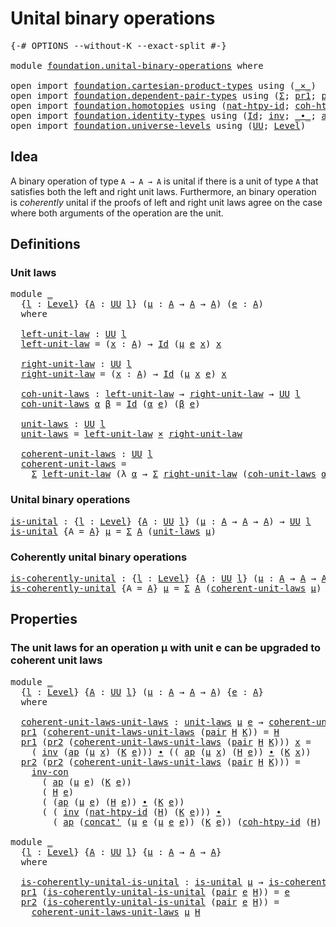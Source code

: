 # Unital binary operations

<pre class="Agda"><a id="37" class="Symbol">{-#</a> <a id="41" class="Keyword">OPTIONS</a> <a id="49" class="Pragma">--without-K</a> <a id="61" class="Pragma">--exact-split</a> <a id="75" class="Symbol">#-}</a>

<a id="80" class="Keyword">module</a> <a id="87" href="foundation.unital-binary-operations.html" class="Module">foundation.unital-binary-operations</a> <a id="123" class="Keyword">where</a>

<a id="130" class="Keyword">open</a> <a id="135" class="Keyword">import</a> <a id="142" href="foundation.cartesian-product-types.html" class="Module">foundation.cartesian-product-types</a> <a id="177" class="Keyword">using</a> <a id="183" class="Symbol">(</a><a id="184" href="foundation-core.cartesian-product-types.html#590" class="Function Operator">_×_</a><a id="187" class="Symbol">)</a>
<a id="189" class="Keyword">open</a> <a id="194" class="Keyword">import</a> <a id="201" href="foundation.dependent-pair-types.html" class="Module">foundation.dependent-pair-types</a> <a id="233" class="Keyword">using</a> <a id="239" class="Symbol">(</a><a id="240" href="foundation-core.dependent-pair-types.html#515" class="Record">Σ</a><a id="241" class="Symbol">;</a> <a id="243" href="foundation-core.dependent-pair-types.html#605" class="Field">pr1</a><a id="246" class="Symbol">;</a> <a id="248" href="foundation-core.dependent-pair-types.html#617" class="Field">pr2</a><a id="251" class="Symbol">;</a> <a id="253" href="foundation-core.dependent-pair-types.html#588" class="InductiveConstructor">pair</a><a id="257" class="Symbol">)</a>
<a id="259" class="Keyword">open</a> <a id="264" class="Keyword">import</a> <a id="271" href="foundation.homotopies.html" class="Module">foundation.homotopies</a> <a id="293" class="Keyword">using</a> <a id="299" class="Symbol">(</a><a id="300" href="foundation-core.homotopies.html#3712" class="Function">nat-htpy-id</a><a id="311" class="Symbol">;</a> <a id="313" href="foundation-core.homotopies.html#3939" class="Function">coh-htpy-id</a><a id="324" class="Symbol">)</a>
<a id="326" class="Keyword">open</a> <a id="331" class="Keyword">import</a> <a id="338" href="foundation.identity-types.html" class="Module">foundation.identity-types</a> <a id="364" class="Keyword">using</a> <a id="370" class="Symbol">(</a><a id="371" href="foundation-core.identity-types.html#1767" class="Datatype">Id</a><a id="373" class="Symbol">;</a> <a id="375" href="foundation-core.identity-types.html#2729" class="Function">inv</a><a id="378" class="Symbol">;</a> <a id="380" href="foundation-core.identity-types.html#2425" class="Function Operator">_∙_</a><a id="383" class="Symbol">;</a> <a id="385" href="foundation-core.identity-types.html#4003" class="Function">ap</a><a id="387" class="Symbol">;</a> <a id="389" href="foundation-core.identity-types.html#4565" class="Function">inv-con</a><a id="396" class="Symbol">;</a> <a id="398" href="foundation-core.identity-types.html#2564" class="Function">concat&#39;</a><a id="405" class="Symbol">)</a>
<a id="407" class="Keyword">open</a> <a id="412" class="Keyword">import</a> <a id="419" href="foundation.universe-levels.html" class="Module">foundation.universe-levels</a> <a id="446" class="Keyword">using</a> <a id="452" class="Symbol">(</a><a id="453" href="foundation-core.universe-levels.html#235" class="Primitive">UU</a><a id="455" class="Symbol">;</a> <a id="457" href="Agda.Primitive.html#597" class="Postulate">Level</a><a id="462" class="Symbol">)</a>
</pre>
## Idea

A binary operation of type `A → A → A` is unital if there is a unit of type `A` that satisfies both the left and right unit laws. Furthermore, an binary operation is _coherently_ unital if the proofs of left and right unit laws agree on the case where both arguments of the operation are the unit.

## Definitions

### Unit laws

<pre class="Agda"><a id="816" class="Keyword">module</a> <a id="823" href="foundation.unital-binary-operations.html#823" class="Module">_</a>
  <a id="827" class="Symbol">{</a><a id="828" href="foundation.unital-binary-operations.html#828" class="Bound">l</a> <a id="830" class="Symbol">:</a> <a id="832" href="Agda.Primitive.html#597" class="Postulate">Level</a><a id="837" class="Symbol">}</a> <a id="839" class="Symbol">{</a><a id="840" href="foundation.unital-binary-operations.html#840" class="Bound">A</a> <a id="842" class="Symbol">:</a> <a id="844" href="foundation-core.universe-levels.html#235" class="Primitive">UU</a> <a id="847" href="foundation.unital-binary-operations.html#828" class="Bound">l</a><a id="848" class="Symbol">}</a> <a id="850" class="Symbol">(</a><a id="851" href="foundation.unital-binary-operations.html#851" class="Bound">μ</a> <a id="853" class="Symbol">:</a> <a id="855" href="foundation.unital-binary-operations.html#840" class="Bound">A</a> <a id="857" class="Symbol">→</a> <a id="859" href="foundation.unital-binary-operations.html#840" class="Bound">A</a> <a id="861" class="Symbol">→</a> <a id="863" href="foundation.unital-binary-operations.html#840" class="Bound">A</a><a id="864" class="Symbol">)</a> <a id="866" class="Symbol">(</a><a id="867" href="foundation.unital-binary-operations.html#867" class="Bound">e</a> <a id="869" class="Symbol">:</a> <a id="871" href="foundation.unital-binary-operations.html#840" class="Bound">A</a><a id="872" class="Symbol">)</a>
  <a id="876" class="Keyword">where</a>
  
  <a id="887" href="foundation.unital-binary-operations.html#887" class="Function">left-unit-law</a> <a id="901" class="Symbol">:</a> <a id="903" href="foundation-core.universe-levels.html#235" class="Primitive">UU</a> <a id="906" href="foundation.unital-binary-operations.html#828" class="Bound">l</a>
  <a id="910" href="foundation.unital-binary-operations.html#887" class="Function">left-unit-law</a> <a id="924" class="Symbol">=</a> <a id="926" class="Symbol">(</a><a id="927" href="foundation.unital-binary-operations.html#927" class="Bound">x</a> <a id="929" class="Symbol">:</a> <a id="931" href="foundation.unital-binary-operations.html#840" class="Bound">A</a><a id="932" class="Symbol">)</a> <a id="934" class="Symbol">→</a> <a id="936" href="foundation-core.identity-types.html#1767" class="Datatype">Id</a> <a id="939" class="Symbol">(</a><a id="940" href="foundation.unital-binary-operations.html#851" class="Bound">μ</a> <a id="942" href="foundation.unital-binary-operations.html#867" class="Bound">e</a> <a id="944" href="foundation.unital-binary-operations.html#927" class="Bound">x</a><a id="945" class="Symbol">)</a> <a id="947" href="foundation.unital-binary-operations.html#927" class="Bound">x</a>

  <a id="952" href="foundation.unital-binary-operations.html#952" class="Function">right-unit-law</a> <a id="967" class="Symbol">:</a> <a id="969" href="foundation-core.universe-levels.html#235" class="Primitive">UU</a> <a id="972" href="foundation.unital-binary-operations.html#828" class="Bound">l</a>
  <a id="976" href="foundation.unital-binary-operations.html#952" class="Function">right-unit-law</a> <a id="991" class="Symbol">=</a> <a id="993" class="Symbol">(</a><a id="994" href="foundation.unital-binary-operations.html#994" class="Bound">x</a> <a id="996" class="Symbol">:</a> <a id="998" href="foundation.unital-binary-operations.html#840" class="Bound">A</a><a id="999" class="Symbol">)</a> <a id="1001" class="Symbol">→</a> <a id="1003" href="foundation-core.identity-types.html#1767" class="Datatype">Id</a> <a id="1006" class="Symbol">(</a><a id="1007" href="foundation.unital-binary-operations.html#851" class="Bound">μ</a> <a id="1009" href="foundation.unital-binary-operations.html#994" class="Bound">x</a> <a id="1011" href="foundation.unital-binary-operations.html#867" class="Bound">e</a><a id="1012" class="Symbol">)</a> <a id="1014" href="foundation.unital-binary-operations.html#994" class="Bound">x</a>

  <a id="1019" href="foundation.unital-binary-operations.html#1019" class="Function">coh-unit-laws</a> <a id="1033" class="Symbol">:</a> <a id="1035" href="foundation.unital-binary-operations.html#887" class="Function">left-unit-law</a> <a id="1049" class="Symbol">→</a> <a id="1051" href="foundation.unital-binary-operations.html#952" class="Function">right-unit-law</a> <a id="1066" class="Symbol">→</a> <a id="1068" href="foundation-core.universe-levels.html#235" class="Primitive">UU</a> <a id="1071" href="foundation.unital-binary-operations.html#828" class="Bound">l</a>
  <a id="1075" href="foundation.unital-binary-operations.html#1019" class="Function">coh-unit-laws</a> <a id="1089" href="foundation.unital-binary-operations.html#1089" class="Bound">α</a> <a id="1091" href="foundation.unital-binary-operations.html#1091" class="Bound">β</a> <a id="1093" class="Symbol">=</a> <a id="1095" href="foundation-core.identity-types.html#1767" class="Datatype">Id</a> <a id="1098" class="Symbol">(</a><a id="1099" href="foundation.unital-binary-operations.html#1089" class="Bound">α</a> <a id="1101" href="foundation.unital-binary-operations.html#867" class="Bound">e</a><a id="1102" class="Symbol">)</a> <a id="1104" class="Symbol">(</a><a id="1105" href="foundation.unital-binary-operations.html#1091" class="Bound">β</a> <a id="1107" href="foundation.unital-binary-operations.html#867" class="Bound">e</a><a id="1108" class="Symbol">)</a>

  <a id="1113" href="foundation.unital-binary-operations.html#1113" class="Function">unit-laws</a> <a id="1123" class="Symbol">:</a> <a id="1125" href="foundation-core.universe-levels.html#235" class="Primitive">UU</a> <a id="1128" href="foundation.unital-binary-operations.html#828" class="Bound">l</a>
  <a id="1132" href="foundation.unital-binary-operations.html#1113" class="Function">unit-laws</a> <a id="1142" class="Symbol">=</a> <a id="1144" href="foundation.unital-binary-operations.html#887" class="Function">left-unit-law</a> <a id="1158" href="foundation-core.cartesian-product-types.html#590" class="Function Operator">×</a> <a id="1160" href="foundation.unital-binary-operations.html#952" class="Function">right-unit-law</a>

  <a id="1178" href="foundation.unital-binary-operations.html#1178" class="Function">coherent-unit-laws</a> <a id="1197" class="Symbol">:</a> <a id="1199" href="foundation-core.universe-levels.html#235" class="Primitive">UU</a> <a id="1202" href="foundation.unital-binary-operations.html#828" class="Bound">l</a>
  <a id="1206" href="foundation.unital-binary-operations.html#1178" class="Function">coherent-unit-laws</a> <a id="1225" class="Symbol">=</a>
    <a id="1231" href="foundation-core.dependent-pair-types.html#515" class="Record">Σ</a> <a id="1233" href="foundation.unital-binary-operations.html#887" class="Function">left-unit-law</a> <a id="1247" class="Symbol">(λ</a> <a id="1250" href="foundation.unital-binary-operations.html#1250" class="Bound">α</a> <a id="1252" class="Symbol">→</a> <a id="1254" href="foundation-core.dependent-pair-types.html#515" class="Record">Σ</a> <a id="1256" href="foundation.unital-binary-operations.html#952" class="Function">right-unit-law</a> <a id="1271" class="Symbol">(</a><a id="1272" href="foundation.unital-binary-operations.html#1019" class="Function">coh-unit-laws</a> <a id="1286" href="foundation.unital-binary-operations.html#1250" class="Bound">α</a><a id="1287" class="Symbol">))</a>
</pre>
### Unital binary operations

<pre class="Agda"><a id="is-unital"></a><a id="1333" href="foundation.unital-binary-operations.html#1333" class="Function">is-unital</a> <a id="1343" class="Symbol">:</a> <a id="1345" class="Symbol">{</a><a id="1346" href="foundation.unital-binary-operations.html#1346" class="Bound">l</a> <a id="1348" class="Symbol">:</a> <a id="1350" href="Agda.Primitive.html#597" class="Postulate">Level</a><a id="1355" class="Symbol">}</a> <a id="1357" class="Symbol">{</a><a id="1358" href="foundation.unital-binary-operations.html#1358" class="Bound">A</a> <a id="1360" class="Symbol">:</a> <a id="1362" href="foundation-core.universe-levels.html#235" class="Primitive">UU</a> <a id="1365" href="foundation.unital-binary-operations.html#1346" class="Bound">l</a><a id="1366" class="Symbol">}</a> <a id="1368" class="Symbol">(</a><a id="1369" href="foundation.unital-binary-operations.html#1369" class="Bound">μ</a> <a id="1371" class="Symbol">:</a> <a id="1373" href="foundation.unital-binary-operations.html#1358" class="Bound">A</a> <a id="1375" class="Symbol">→</a> <a id="1377" href="foundation.unital-binary-operations.html#1358" class="Bound">A</a> <a id="1379" class="Symbol">→</a> <a id="1381" href="foundation.unital-binary-operations.html#1358" class="Bound">A</a><a id="1382" class="Symbol">)</a> <a id="1384" class="Symbol">→</a> <a id="1386" href="foundation-core.universe-levels.html#235" class="Primitive">UU</a> <a id="1389" href="foundation.unital-binary-operations.html#1346" class="Bound">l</a>
<a id="1391" href="foundation.unital-binary-operations.html#1333" class="Function">is-unital</a> <a id="1401" class="Symbol">{</a><a id="1402" class="Argument">A</a> <a id="1404" class="Symbol">=</a> <a id="1406" href="foundation.unital-binary-operations.html#1406" class="Bound">A</a><a id="1407" class="Symbol">}</a> <a id="1409" href="foundation.unital-binary-operations.html#1409" class="Bound">μ</a> <a id="1411" class="Symbol">=</a> <a id="1413" href="foundation-core.dependent-pair-types.html#515" class="Record">Σ</a> <a id="1415" href="foundation.unital-binary-operations.html#1406" class="Bound">A</a> <a id="1417" class="Symbol">(</a><a id="1418" href="foundation.unital-binary-operations.html#1113" class="Function">unit-laws</a> <a id="1428" href="foundation.unital-binary-operations.html#1409" class="Bound">μ</a><a id="1429" class="Symbol">)</a>
</pre>
### Coherently unital binary operations

<pre class="Agda"><a id="is-coherently-unital"></a><a id="1485" href="foundation.unital-binary-operations.html#1485" class="Function">is-coherently-unital</a> <a id="1506" class="Symbol">:</a> <a id="1508" class="Symbol">{</a><a id="1509" href="foundation.unital-binary-operations.html#1509" class="Bound">l</a> <a id="1511" class="Symbol">:</a> <a id="1513" href="Agda.Primitive.html#597" class="Postulate">Level</a><a id="1518" class="Symbol">}</a> <a id="1520" class="Symbol">{</a><a id="1521" href="foundation.unital-binary-operations.html#1521" class="Bound">A</a> <a id="1523" class="Symbol">:</a> <a id="1525" href="foundation-core.universe-levels.html#235" class="Primitive">UU</a> <a id="1528" href="foundation.unital-binary-operations.html#1509" class="Bound">l</a><a id="1529" class="Symbol">}</a> <a id="1531" class="Symbol">(</a><a id="1532" href="foundation.unital-binary-operations.html#1532" class="Bound">μ</a> <a id="1534" class="Symbol">:</a> <a id="1536" href="foundation.unital-binary-operations.html#1521" class="Bound">A</a> <a id="1538" class="Symbol">→</a> <a id="1540" href="foundation.unital-binary-operations.html#1521" class="Bound">A</a> <a id="1542" class="Symbol">→</a> <a id="1544" href="foundation.unital-binary-operations.html#1521" class="Bound">A</a><a id="1545" class="Symbol">)</a> <a id="1547" class="Symbol">→</a> <a id="1549" href="foundation-core.universe-levels.html#235" class="Primitive">UU</a> <a id="1552" href="foundation.unital-binary-operations.html#1509" class="Bound">l</a>
<a id="1554" href="foundation.unital-binary-operations.html#1485" class="Function">is-coherently-unital</a> <a id="1575" class="Symbol">{</a><a id="1576" class="Argument">A</a> <a id="1578" class="Symbol">=</a> <a id="1580" href="foundation.unital-binary-operations.html#1580" class="Bound">A</a><a id="1581" class="Symbol">}</a> <a id="1583" href="foundation.unital-binary-operations.html#1583" class="Bound">μ</a> <a id="1585" class="Symbol">=</a> <a id="1587" href="foundation-core.dependent-pair-types.html#515" class="Record">Σ</a> <a id="1589" href="foundation.unital-binary-operations.html#1580" class="Bound">A</a> <a id="1591" class="Symbol">(</a><a id="1592" href="foundation.unital-binary-operations.html#1178" class="Function">coherent-unit-laws</a> <a id="1611" href="foundation.unital-binary-operations.html#1583" class="Bound">μ</a><a id="1612" class="Symbol">)</a>
</pre>
## Properties

### The unit laws for an operation μ with unit e can be upgraded to coherent unit laws

<pre class="Agda"><a id="1730" class="Keyword">module</a> <a id="1737" href="foundation.unital-binary-operations.html#1737" class="Module">_</a>
  <a id="1741" class="Symbol">{</a><a id="1742" href="foundation.unital-binary-operations.html#1742" class="Bound">l</a> <a id="1744" class="Symbol">:</a> <a id="1746" href="Agda.Primitive.html#597" class="Postulate">Level</a><a id="1751" class="Symbol">}</a> <a id="1753" class="Symbol">{</a><a id="1754" href="foundation.unital-binary-operations.html#1754" class="Bound">A</a> <a id="1756" class="Symbol">:</a> <a id="1758" href="foundation-core.universe-levels.html#235" class="Primitive">UU</a> <a id="1761" href="foundation.unital-binary-operations.html#1742" class="Bound">l</a><a id="1762" class="Symbol">}</a> <a id="1764" class="Symbol">(</a><a id="1765" href="foundation.unital-binary-operations.html#1765" class="Bound">μ</a> <a id="1767" class="Symbol">:</a> <a id="1769" href="foundation.unital-binary-operations.html#1754" class="Bound">A</a> <a id="1771" class="Symbol">→</a> <a id="1773" href="foundation.unital-binary-operations.html#1754" class="Bound">A</a> <a id="1775" class="Symbol">→</a> <a id="1777" href="foundation.unital-binary-operations.html#1754" class="Bound">A</a><a id="1778" class="Symbol">)</a> <a id="1780" class="Symbol">{</a><a id="1781" href="foundation.unital-binary-operations.html#1781" class="Bound">e</a> <a id="1783" class="Symbol">:</a> <a id="1785" href="foundation.unital-binary-operations.html#1754" class="Bound">A</a><a id="1786" class="Symbol">}</a>
  <a id="1790" class="Keyword">where</a>

  <a id="1799" href="foundation.unital-binary-operations.html#1799" class="Function">coherent-unit-laws-unit-laws</a> <a id="1828" class="Symbol">:</a> <a id="1830" href="foundation.unital-binary-operations.html#1113" class="Function">unit-laws</a> <a id="1840" href="foundation.unital-binary-operations.html#1765" class="Bound">μ</a> <a id="1842" href="foundation.unital-binary-operations.html#1781" class="Bound">e</a> <a id="1844" class="Symbol">→</a> <a id="1846" href="foundation.unital-binary-operations.html#1178" class="Function">coherent-unit-laws</a> <a id="1865" href="foundation.unital-binary-operations.html#1765" class="Bound">μ</a> <a id="1867" href="foundation.unital-binary-operations.html#1781" class="Bound">e</a>
  <a id="1871" href="foundation-core.dependent-pair-types.html#605" class="Field">pr1</a> <a id="1875" class="Symbol">(</a><a id="1876" href="foundation.unital-binary-operations.html#1799" class="Function">coherent-unit-laws-unit-laws</a> <a id="1905" class="Symbol">(</a><a id="1906" href="foundation-core.dependent-pair-types.html#588" class="InductiveConstructor">pair</a> <a id="1911" href="foundation.unital-binary-operations.html#1911" class="Bound">H</a> <a id="1913" href="foundation.unital-binary-operations.html#1913" class="Bound">K</a><a id="1914" class="Symbol">))</a> <a id="1917" class="Symbol">=</a> <a id="1919" href="foundation.unital-binary-operations.html#1911" class="Bound">H</a>
  <a id="1923" href="foundation-core.dependent-pair-types.html#605" class="Field">pr1</a> <a id="1927" class="Symbol">(</a><a id="1928" href="foundation-core.dependent-pair-types.html#617" class="Field">pr2</a> <a id="1932" class="Symbol">(</a><a id="1933" href="foundation.unital-binary-operations.html#1799" class="Function">coherent-unit-laws-unit-laws</a> <a id="1962" class="Symbol">(</a><a id="1963" href="foundation-core.dependent-pair-types.html#588" class="InductiveConstructor">pair</a> <a id="1968" href="foundation.unital-binary-operations.html#1968" class="Bound">H</a> <a id="1970" href="foundation.unital-binary-operations.html#1970" class="Bound">K</a><a id="1971" class="Symbol">)))</a> <a id="1975" href="foundation.unital-binary-operations.html#1975" class="Bound">x</a> <a id="1977" class="Symbol">=</a>
    <a id="1983" class="Symbol">(</a> <a id="1985" href="foundation-core.identity-types.html#2729" class="Function">inv</a> <a id="1989" class="Symbol">(</a><a id="1990" href="foundation-core.identity-types.html#4003" class="Function">ap</a> <a id="1993" class="Symbol">(</a><a id="1994" href="foundation.unital-binary-operations.html#1765" class="Bound">μ</a> <a id="1996" href="foundation.unital-binary-operations.html#1975" class="Bound">x</a><a id="1997" class="Symbol">)</a> <a id="1999" class="Symbol">(</a><a id="2000" href="foundation.unital-binary-operations.html#1970" class="Bound">K</a> <a id="2002" href="foundation.unital-binary-operations.html#1781" class="Bound">e</a><a id="2003" class="Symbol">)))</a> <a id="2007" href="foundation-core.identity-types.html#2425" class="Function Operator">∙</a> <a id="2009" class="Symbol">((</a> <a id="2012" href="foundation-core.identity-types.html#4003" class="Function">ap</a> <a id="2015" class="Symbol">(</a><a id="2016" href="foundation.unital-binary-operations.html#1765" class="Bound">μ</a> <a id="2018" href="foundation.unital-binary-operations.html#1975" class="Bound">x</a><a id="2019" class="Symbol">)</a> <a id="2021" class="Symbol">(</a><a id="2022" href="foundation.unital-binary-operations.html#1968" class="Bound">H</a> <a id="2024" href="foundation.unital-binary-operations.html#1781" class="Bound">e</a><a id="2025" class="Symbol">))</a> <a id="2028" href="foundation-core.identity-types.html#2425" class="Function Operator">∙</a> <a id="2030" class="Symbol">(</a><a id="2031" href="foundation.unital-binary-operations.html#1970" class="Bound">K</a> <a id="2033" href="foundation.unital-binary-operations.html#1975" class="Bound">x</a><a id="2034" class="Symbol">))</a>
  <a id="2039" href="foundation-core.dependent-pair-types.html#617" class="Field">pr2</a> <a id="2043" class="Symbol">(</a><a id="2044" href="foundation-core.dependent-pair-types.html#617" class="Field">pr2</a> <a id="2048" class="Symbol">(</a><a id="2049" href="foundation.unital-binary-operations.html#1799" class="Function">coherent-unit-laws-unit-laws</a> <a id="2078" class="Symbol">(</a><a id="2079" href="foundation-core.dependent-pair-types.html#588" class="InductiveConstructor">pair</a> <a id="2084" href="foundation.unital-binary-operations.html#2084" class="Bound">H</a> <a id="2086" href="foundation.unital-binary-operations.html#2086" class="Bound">K</a><a id="2087" class="Symbol">)))</a> <a id="2091" class="Symbol">=</a>
    <a id="2097" href="foundation-core.identity-types.html#4565" class="Function">inv-con</a>
      <a id="2111" class="Symbol">(</a> <a id="2113" href="foundation-core.identity-types.html#4003" class="Function">ap</a> <a id="2116" class="Symbol">(</a><a id="2117" href="foundation.unital-binary-operations.html#1765" class="Bound">μ</a> <a id="2119" href="foundation.unital-binary-operations.html#1781" class="Bound">e</a><a id="2120" class="Symbol">)</a> <a id="2122" class="Symbol">(</a><a id="2123" href="foundation.unital-binary-operations.html#2086" class="Bound">K</a> <a id="2125" href="foundation.unital-binary-operations.html#1781" class="Bound">e</a><a id="2126" class="Symbol">))</a>
      <a id="2135" class="Symbol">(</a> <a id="2137" href="foundation.unital-binary-operations.html#2084" class="Bound">H</a> <a id="2139" href="foundation.unital-binary-operations.html#1781" class="Bound">e</a><a id="2140" class="Symbol">)</a>
      <a id="2148" class="Symbol">(</a> <a id="2150" class="Symbol">(</a><a id="2151" href="foundation-core.identity-types.html#4003" class="Function">ap</a> <a id="2154" class="Symbol">(</a><a id="2155" href="foundation.unital-binary-operations.html#1765" class="Bound">μ</a> <a id="2157" href="foundation.unital-binary-operations.html#1781" class="Bound">e</a><a id="2158" class="Symbol">)</a> <a id="2160" class="Symbol">(</a><a id="2161" href="foundation.unital-binary-operations.html#2084" class="Bound">H</a> <a id="2163" href="foundation.unital-binary-operations.html#1781" class="Bound">e</a><a id="2164" class="Symbol">))</a> <a id="2167" href="foundation-core.identity-types.html#2425" class="Function Operator">∙</a> <a id="2169" class="Symbol">(</a><a id="2170" href="foundation.unital-binary-operations.html#2086" class="Bound">K</a> <a id="2172" href="foundation.unital-binary-operations.html#1781" class="Bound">e</a><a id="2173" class="Symbol">))</a>
      <a id="2182" class="Symbol">(</a> <a id="2184" class="Symbol">(</a> <a id="2186" href="foundation-core.identity-types.html#2729" class="Function">inv</a> <a id="2190" class="Symbol">(</a><a id="2191" href="foundation-core.homotopies.html#3712" class="Function">nat-htpy-id</a> <a id="2203" class="Symbol">(</a><a id="2204" href="foundation.unital-binary-operations.html#2084" class="Bound">H</a><a id="2205" class="Symbol">)</a> <a id="2207" class="Symbol">(</a><a id="2208" href="foundation.unital-binary-operations.html#2086" class="Bound">K</a> <a id="2210" href="foundation.unital-binary-operations.html#1781" class="Bound">e</a><a id="2211" class="Symbol">)))</a> <a id="2215" href="foundation-core.identity-types.html#2425" class="Function Operator">∙</a>
        <a id="2225" class="Symbol">(</a> <a id="2227" href="foundation-core.identity-types.html#4003" class="Function">ap</a> <a id="2230" class="Symbol">(</a><a id="2231" href="foundation-core.identity-types.html#2564" class="Function">concat&#39;</a> <a id="2239" class="Symbol">(</a><a id="2240" href="foundation.unital-binary-operations.html#1765" class="Bound">μ</a> <a id="2242" href="foundation.unital-binary-operations.html#1781" class="Bound">e</a> <a id="2244" class="Symbol">(</a><a id="2245" href="foundation.unital-binary-operations.html#1765" class="Bound">μ</a> <a id="2247" href="foundation.unital-binary-operations.html#1781" class="Bound">e</a> <a id="2249" href="foundation.unital-binary-operations.html#1781" class="Bound">e</a><a id="2250" class="Symbol">))</a> <a id="2253" class="Symbol">(</a><a id="2254" href="foundation.unital-binary-operations.html#2086" class="Bound">K</a> <a id="2256" href="foundation.unital-binary-operations.html#1781" class="Bound">e</a><a id="2257" class="Symbol">))</a> <a id="2260" class="Symbol">(</a><a id="2261" href="foundation-core.homotopies.html#3939" class="Function">coh-htpy-id</a> <a id="2273" class="Symbol">(</a><a id="2274" href="foundation.unital-binary-operations.html#2084" class="Bound">H</a><a id="2275" class="Symbol">)</a> <a id="2277" href="foundation.unital-binary-operations.html#1781" class="Bound">e</a><a id="2278" class="Symbol">)))</a>

<a id="2283" class="Keyword">module</a> <a id="2290" href="foundation.unital-binary-operations.html#2290" class="Module">_</a>
  <a id="2294" class="Symbol">{</a><a id="2295" href="foundation.unital-binary-operations.html#2295" class="Bound">l</a> <a id="2297" class="Symbol">:</a> <a id="2299" href="Agda.Primitive.html#597" class="Postulate">Level</a><a id="2304" class="Symbol">}</a> <a id="2306" class="Symbol">{</a><a id="2307" href="foundation.unital-binary-operations.html#2307" class="Bound">A</a> <a id="2309" class="Symbol">:</a> <a id="2311" href="foundation-core.universe-levels.html#235" class="Primitive">UU</a> <a id="2314" href="foundation.unital-binary-operations.html#2295" class="Bound">l</a><a id="2315" class="Symbol">}</a> <a id="2317" class="Symbol">{</a><a id="2318" href="foundation.unital-binary-operations.html#2318" class="Bound">μ</a> <a id="2320" class="Symbol">:</a> <a id="2322" href="foundation.unital-binary-operations.html#2307" class="Bound">A</a> <a id="2324" class="Symbol">→</a> <a id="2326" href="foundation.unital-binary-operations.html#2307" class="Bound">A</a> <a id="2328" class="Symbol">→</a> <a id="2330" href="foundation.unital-binary-operations.html#2307" class="Bound">A</a><a id="2331" class="Symbol">}</a>
  <a id="2335" class="Keyword">where</a>

  <a id="2344" href="foundation.unital-binary-operations.html#2344" class="Function">is-coherently-unital-is-unital</a> <a id="2375" class="Symbol">:</a> <a id="2377" href="foundation.unital-binary-operations.html#1333" class="Function">is-unital</a> <a id="2387" href="foundation.unital-binary-operations.html#2318" class="Bound">μ</a> <a id="2389" class="Symbol">→</a> <a id="2391" href="foundation.unital-binary-operations.html#1485" class="Function">is-coherently-unital</a> <a id="2412" href="foundation.unital-binary-operations.html#2318" class="Bound">μ</a>
  <a id="2416" href="foundation-core.dependent-pair-types.html#605" class="Field">pr1</a> <a id="2420" class="Symbol">(</a><a id="2421" href="foundation.unital-binary-operations.html#2344" class="Function">is-coherently-unital-is-unital</a> <a id="2452" class="Symbol">(</a><a id="2453" href="foundation-core.dependent-pair-types.html#588" class="InductiveConstructor">pair</a> <a id="2458" href="foundation.unital-binary-operations.html#2458" class="Bound">e</a> <a id="2460" href="foundation.unital-binary-operations.html#2460" class="Bound">H</a><a id="2461" class="Symbol">))</a> <a id="2464" class="Symbol">=</a> <a id="2466" href="foundation.unital-binary-operations.html#2458" class="Bound">e</a>
  <a id="2470" href="foundation-core.dependent-pair-types.html#617" class="Field">pr2</a> <a id="2474" class="Symbol">(</a><a id="2475" href="foundation.unital-binary-operations.html#2344" class="Function">is-coherently-unital-is-unital</a> <a id="2506" class="Symbol">(</a><a id="2507" href="foundation-core.dependent-pair-types.html#588" class="InductiveConstructor">pair</a> <a id="2512" href="foundation.unital-binary-operations.html#2512" class="Bound">e</a> <a id="2514" href="foundation.unital-binary-operations.html#2514" class="Bound">H</a><a id="2515" class="Symbol">))</a> <a id="2518" class="Symbol">=</a>
    <a id="2524" href="foundation.unital-binary-operations.html#1799" class="Function">coherent-unit-laws-unit-laws</a> <a id="2553" href="foundation.unital-binary-operations.html#2318" class="Bound">μ</a> <a id="2555" href="foundation.unital-binary-operations.html#2514" class="Bound">H</a>
</pre>